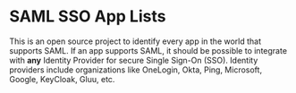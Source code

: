 # SAML SSO App Lists
This is an open source project to identify every app in the world that supports SAML. If an app supports SAML, it should be possible to integrate with **any** Identity Provider for secure Single Sign-On (SSO). Identity providers include organizations like OneLogin, Okta, Ping, Microsoft, Google, KeyCloak, Gluu, etc.
